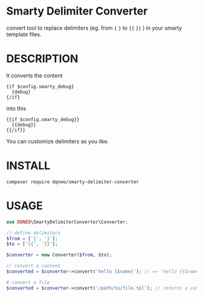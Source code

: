 # Smarty Delimiter Converter

convert tool to replace delimiters (eg. from `{` `}` to `{{`  `}}` ) in your smarty template files.

# DESCRIPTION

It converts the content
```
{if $config.smarty_debug}
  {debug}
{/if}
```

into this

```
{{if $config.smarty_debug}}
  {{debug}}
{{/if}}
```

You can customize delimiters as you like.

# INSTALL

```
composer require dqneo/smarty-delimiter-converter
```

# USAGE

```php
use DQNEO\SmartyDelimiterConverter\Converter;

// define delimiters
$from = ['{', '}'];
$to = ['{{', '}}'];

$converter = new Converter($from, $to);

// convert a content
$converted = $converter->convert('hello {$name}'); // => 'hello {{$name}}'

# convert a file
$converted = $converter->convert('/path/to/file.tpl'); // returns a converted content

```

